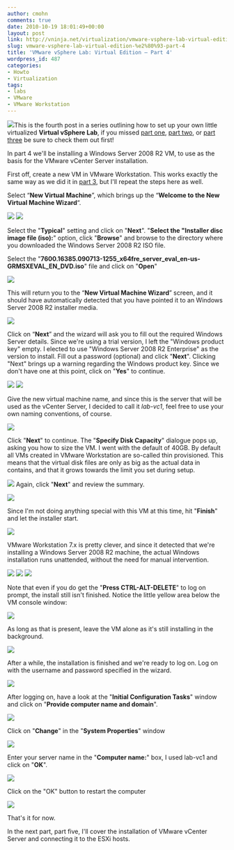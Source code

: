 ```yaml
---
author: cmohn
comments: true
date: 2010-10-19 18:01:49+00:00
layout: post
link: http://vninja.net/virtualization/vmware-vsphere-lab-virtual-edition-%e2%80%93-part-4/
slug: vmware-vsphere-lab-virtual-edition-%e2%80%93-part-4
title: 'VMware vSphere Lab: Virtual Edition – Part 4'
wordpress_id: 487
categories:
- Howto
- Virtualization
tags:
- labs
- VMware
- VMware Workstation
---
```


![](/images/logos/vmware-logo.gif)This is the fourth post in a series outlining how to set up your own little virtualized **Virtual vSphere Lab**, if you missed [part one](http://vninja.net/virtualization/vmware-vsphere-lab-virtual-edition-part-1/), [part two](http://vninja.net/virtualization/vmware-vsphere-lab-virtual-edition-part-2/), or [part three](http://vninja.net/virtualization/vmware-vsphere-lab-virtual-edition-%E2%80%93-part-3/) be sure to check them out first!

In part 4 we'll be installing a Windows Server 2008 R2 VM, to use as the basis for the VMware vCenter Server installation.

First off, create a new VM in VMware Workstation. This works exactly the same way as we did it in [part 3](http://vninja.net/virtualization/vmware-vsphere-lab-virtual-edition-%E2%80%93-part-3/), but I'll repeat the steps here as well.
<!-- more -->
Select “**New Virtual Machine**”, which brings up the “**Welcome to the New Virtual Machine Wizard**“.

[![](http://vninja.net/wordpress/wp-content/uploads/2010/10/Virtual-vSphere-Lab-Installing-W2K8-1-300x189.png)](http://vninja.net/wordpress/wp-content/uploads/2010/10/Virtual-vSphere-Lab-Installing-W2K8-1.png) [![](http://vninja.net/wordpress/wp-content/uploads/2010/10/Virtual-vSphere-Lab-Installing-W2K8-21-300x271.png)](http://vninja.net/wordpress/wp-content/uploads/2010/10/Virtual-vSphere-Lab-Installing-W2K8-21.png)


Select the "**Typical**" setting and click on "**Next**". "**Select the "Installer disc image file (iso):**" option, click "**Browse**" and browse to the directory where you downloaded the Windows Server 2008 R2 ISO file. 

Select the "**7600.16385.090713-1255_x64fre_server_eval_en-us-GRMSXEVAL_EN_DVD.iso**" file and click on "**Open**"

[![](http://vninja.net/wordpress/wp-content/uploads/2010/10/Virtual-vSphere-Lab-Installing-W2K8-3-300x208.png)](http://vninja.net/wordpress/wp-content/uploads/2010/10/Virtual-vSphere-Lab-Installing-W2K8-3.png)

This will return you to the “**New Virtual Machine Wizard**” screen, and it should have automatically detected that you have pointed it to an Windows Server 2008 R2 installer media.

[![](http://vninja.net/wordpress/wp-content/uploads/2010/10/Virtual-vSphere-Lab-Installing-W2K8-4-300x271.png)](http://vninja.net/wordpress/wp-content/uploads/2010/10/Virtual-vSphere-Lab-Installing-W2K8-4.png)

Click on “**Next**” and the wizard will ask you to fill out the required Windows Server details. Since we're using a trial version, I left the "Windows product key" empty. I elected to use "Windows Server 2008 R2 Enterprise" as the version to install. Fill out a password (optional) and click "**Next**". Clicking "Next" brings up a warning regarding the Windows product key. Since we don't have one at this point, click on "**Yes**" to continue.

[![](http://vninja.net/wordpress/wp-content/uploads/2010/10/Virtual-vSphere-Lab-Installing-W2K8-5-300x271.png)](http://vninja.net/wordpress/wp-content/uploads/2010/10/Virtual-vSphere-Lab-Installing-W2K8-5.png) 
[![](http://vninja.net/wordpress/wp-content/uploads/2010/10/Virtual-vSphere-Lab-Installing-W2K8-6-300x96.png)](http://vninja.net/wordpress/wp-content/uploads/2010/10/Virtual-vSphere-Lab-Installing-W2K8-6.png)

Give the new virtual machine name, and since this is the server that will be used as the vCenter Server, I decided to call it _lab-vc1_, feel free to use your own naming conventions, of course.

[![](http://vninja.net/wordpress/wp-content/uploads/2010/10/Virtual-vSphere-Lab-Installing-W2K8-7-300x271.png)](http://vninja.net/wordpress/wp-content/uploads/2010/10/Virtual-vSphere-Lab-Installing-W2K8-7.png)

Click "**Next**" to continue. The "**Specify Disk Capacity**" dialogue pops up, asking you how to size the VM. I went with the default of 40GB. By default all VMs created in VMware Workstation are so-called thin provisioned. This means that the virtual disk files are only as big as the actual data in contains, and that it grows towards the limit you set during setup. 

[![](http://vninja.net/wordpress/wp-content/uploads/2010/10/Virtual-vSphere-Lab-Installing-W2K8-8-300x271.png)](http://vninja.net/wordpress/wp-content/uploads/2010/10/Virtual-vSphere-Lab-Installing-W2K8-8.png)
Again, click "**Next**" and review the summary. 

[![](http://vninja.net/wordpress/wp-content/uploads/2010/10/Virtual-vSphere-Lab-Installing-W2K8-9-300x271.png)](http://vninja.net/wordpress/wp-content/uploads/2010/10/Virtual-vSphere-Lab-Installing-W2K8-9.png)

Since I'm not doing anything special with this VM at this time, hit "**Finish**" and let the installer start.

[![](http://vninja.net/wordpress/wp-content/uploads/2010/10/Virtual-vSphere-Lab-Installing-W2K8-10-300x231.png)](http://vninja.net/wordpress/wp-content/uploads/2010/10/Virtual-vSphere-Lab-Installing-W2K8-10.png)

VMware Workstation 7.x is pretty clever, and since it detected that we're installing a Windows Server 2008 R2 machine, the actual Windows installation runs unattended, without the need for manual intervention.

[![](http://vninja.net/wordpress/wp-content/uploads/2010/10/Virtual-vSphere-Lab-Installing-W2K8-11-300x233.png)](http://vninja.net/wordpress/wp-content/uploads/2010/10/Virtual-vSphere-Lab-Installing-W2K8-11.png) [![](http://vninja.net/wordpress/wp-content/uploads/2010/10/Virtual-vSphere-Lab-Installing-W2K8-12-300x233.png)](http://vninja.net/wordpress/wp-content/uploads/2010/10/Virtual-vSphere-Lab-Installing-W2K8-12.png) [![](http://vninja.net/wordpress/wp-content/uploads/2010/10/Virtual-vSphere-Lab-Installing-W2K8-13-300x233.png)](http://vninja.net/wordpress/wp-content/uploads/2010/10/Virtual-vSphere-Lab-Installing-W2K8-13.png) 

Note that even if you do get the "**Press CTRL-ALT-DELETE**" to log on prompt, the install still isn't finished. Notice the little yellow area below the VM console window:

[![](http://vninja.net/wordpress/wp-content/uploads/2010/10/Virtual-vSphere-Lab-Installing-W2K8-14-300x20.png)](http://vninja.net/wordpress/wp-content/uploads/2010/10/Virtual-vSphere-Lab-Installing-W2K8-14.png)

As long as that is present, leave the VM alone as it's still installing in the background. 

[![](http://vninja.net/wordpress/wp-content/uploads/2010/10/Virtual-vSphere-Lab-Installing-W2K8-15-300x218.png)](http://vninja.net/wordpress/wp-content/uploads/2010/10/Virtual-vSphere-Lab-Installing-W2K8-15.png)

After a while, the installation is finished and we're ready to log on. Log on with the username and password specified in the wizard.

[![](http://vninja.net/wordpress/wp-content/uploads/2010/10/Virtual-vSphere-Lab-Installing-W2K8-16-300x218.png)](http://vninja.net/wordpress/wp-content/uploads/2010/10/Virtual-vSphere-Lab-Installing-W2K8-16.png)

After logging on, have a look at the "**Initial Configuration Tasks**" window and click on "**Provide computer name and domain**".

[![](http://vninja.net/wordpress/wp-content/uploads/2010/10/Virtual-vSphere-Lab-Installing-W2K8-17-300x90.png)](http://vninja.net/wordpress/wp-content/uploads/2010/10/Virtual-vSphere-Lab-Installing-W2K8-17.png)

Click on "**Change**" in the "**System Properties**" window

[![](http://vninja.net/wordpress/wp-content/uploads/2010/10/Virtual-vSphere-Lab-Installing-W2K8-18-267x300.png)](http://vninja.net/wordpress/wp-content/uploads/2010/10/Virtual-vSphere-Lab-Installing-W2K8-18.png)

Enter your server name in the "**Computer name:**" box, I used lab-vc1 and click on "**OK**".

[![](http://vninja.net/wordpress/wp-content/uploads/2010/10/Virtual-vSphere-Lab-Installing-W2K8-19-255x300.png)](http://vninja.net/wordpress/wp-content/uploads/2010/10/Virtual-vSphere-Lab-Installing-W2K8-19.png)

Click on the "OK" button to restart the computer

[![](http://vninja.net/wordpress/wp-content/uploads/2010/10/Virtual-vSphere-Lab-Installing-W2K8-20-300x127.png)](http://vninja.net/wordpress/wp-content/uploads/2010/10/Virtual-vSphere-Lab-Installing-W2K8-20.png)

That's it for now. 

In the next part, part five,  I'll cover the installation of VMware vCenter Server and connecting it to the ESXi hosts.




